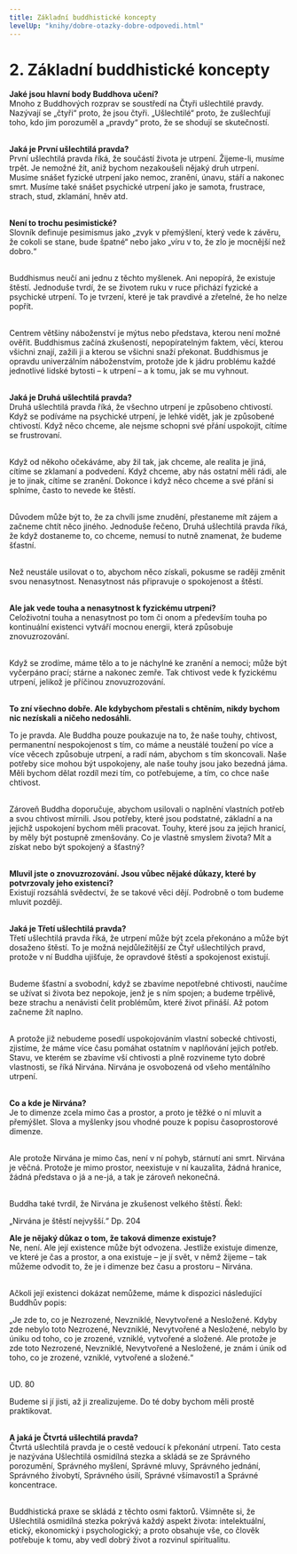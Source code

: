 ```yaml
---
title: Základní buddhistické koncepty
levelUp: "knihy/dobre-otazky-dobre-odpovedi.html"
---
```


# 2. Základní buddhistické koncepty

<b>Jaké jsou hlavní body Buddhova učení?</b><br>
Mnoho z Buddhových rozprav se soustředí na Čtyři ušlechtilé pravdy. Nazývají se „čtyři“ proto, že jsou čtyři. „Ušlechtilé“ proto, že zušlechťují toho, kdo jim porozuměl a „pravdy“ proto, že se shodují se skutečností.<br><br>

<b>Jaká je První ušlechtilá pravda?</b><br>
První ušlechtilá pravda říká, že součástí života je utrpení. Žijeme-li, musíme trpět. Je nemožné žít, aniž bychom nezakoušeli nějaký druh utrpení. Musíme snášet fyzické utrpení jako nemoc, zranění, únavu, stáří a nakonec smrt. Musíme také snášet psychické utrpení jako je samota, frustrace, strach, stud, zklamání, hněv atd.<br><br>

<b>Není to trochu pesimistické?</b><br>
Slovník definuje pesimismus jako „zvyk v přemýšlení, který vede k závěru, že cokoli se stane, bude špatné“ nebo jako „víru v to, že zlo je mocnější než dobro.“ <br><br>

Buddhismus neučí ani jednu z těchto myšlenek. Ani nepopírá, že existuje štěstí. Jednoduše tvrdí, že se životem ruku v ruce přichází fyzické a psychické utrpení. To je tvrzení, které je tak pravdivé a zřetelné, že ho nelze popřít.<br><br>

Centrem většiny náboženství je mýtus nebo představa, kterou není možné ověřit. Buddhismus začíná zkušeností, nepopíratelným faktem, věcí, kterou všichni znají, zažili ji a kterou se všichni snaží překonat. Buddhismus je opravdu univerzálním náboženstvím, protože jde k jádru problému každé jednotlivé lidské bytosti – k utrpení – a k tomu, jak se mu vyhnout.<br><br>

<b>Jaká je Druhá ušlechtilá pravda?</b><br>
Druhá ušlechtilá pravda říká, že všechno utrpení je způsobeno chtivostí. Když se podíváme na psychické utrpení, je lehké vidět, jak je způsobené chtivostí. Když něco chceme, ale nejsme schopni své přání uspokojit, cítíme se frustrovaní.<br><br>

Když od někoho očekáváme, aby žil tak, jak chceme, ale realita je jiná, cítíme se zklamaní a podvedení. Když chceme, aby nás ostatní měli rádi, ale je to jinak, cítíme se zranění. Dokonce i když něco chceme a své přání si splníme, často to nevede ke štěstí.<br><br>

Důvodem může být to, že za chvíli jsme znudění, přestaneme mít zájem a začneme chtít něco jiného. Jednoduše řečeno, Druhá ušlechtilá pravda říká, že když dostaneme to, co chceme, nemusí to nutně znamenat, že budeme šťastní.<br><br>

Než neustále usilovat o to, abychom něco získali, pokusme se raději změnit svou nenasytnost. Nenasytnost nás připravuje o spokojenost a štěstí.<br><br>

<b>Ale jak vede touha a nenasytnost k fyzickému utrpení?</b><br>
Celoživotní touha a nenasytnost po tom či onom a především touha po
kontinuální existenci vytváří mocnou energii, která způsobuje znovuzrozování.<br><br>

Když se zrodíme, máme tělo a to je náchylné ke zranění a nemoci; může být vyčerpáno prací; stárne a nakonec zemře. Tak chtivost vede k fyzickému utrpení, jelikož je příčinou znovuzrozování.<br><br>

<b>To zní všechno dobře. Ale kdybychom přestali s chtěním, nikdy bychom nic nezískali a ničeho nedosáhli.</b><br>

To je pravda. Ale Buddha pouze poukazuje na to, že naše touhy, chtivost, permanentní nespokojenost s tím, co máme a neustálé toužení po více a více věcech způsobuje utrpení, a radí nám, abychom s tím skoncovali. Naše potřeby sice mohou být uspokojeny, ale naše touhy jsou jako bezedná jáma. Měli bychom dělat rozdíl mezi tím, co potřebujeme, a tím, co chce naše chtivost.<br><br>

Zároveň Buddha doporučuje, abychom usilovali o naplnění vlastních potřeb a svou chtivost mírnili. Jsou potřeby, které jsou podstatné, základní a na jejichž uspokojení bychom měli pracovat. Touhy, které jsou za jejich hranicí, by měly být postupně zmenšovány. Co je vlastně smyslem života? Mít a získat nebo být spokojený a šťastný?<br><br>

<b>Mluvil jste o znovuzrozování. Jsou vůbec nějaké důkazy, které by potvrzovaly jeho existenci?</b><br>
Existují rozsáhlá svědectví, že se takové věci dějí. Podrobně o tom budeme mluvit později.<br><br>

<b>Jaká je Třetí ušlechtilá pravda?</b><br>
Třetí ušlechtilá pravda říká, že utrpení může být zcela překonáno a může být dosaženo štěstí. To je možná nejdůležitější ze Čtyř ušlechtilých pravd, protože v ní Buddha ujišťuje, že opravdové štěstí a spokojenost existují.<br><br>

Budeme šťastní a svobodní, když se zbavíme nepotřebné chtivosti, naučíme se užívat si života bez nepokoje, jenž je s ním spojen; a budeme trpělivě, beze strachu a nenávisti čelit problémům, které život přináší. Až potom začneme žít naplno.<br><br>

A protože již nebudeme posedlí uspokojováním vlastní sobecké chtivosti, zjistíme, že máme více času pomáhat ostatním v naplňování jejich potřeb. Stavu, ve kterém se zbavíme vší chtivosti a plně rozvineme tyto dobré vlastnosti, se říká Nirvána. Nirvána je osvobozená od všeho mentálního utrpení.<br><br>

<b>Co a kde je Nirvána?</b><br>
Je to dimenze zcela mimo čas a prostor, a proto je těžké o ní mluvit a přemýšlet. Slova a myšlenky jsou vhodné pouze k popisu časoprostorové dimenze.<br><br>

Ale protože Nirvána je mimo čas, není v ní pohyb, stárnutí ani smrt. Nirvána je věčná. Protože je mimo prostor, neexistuje v ní kauzalita, žádná hranice, žádná představa o já a ne-já, a tak je zároveň nekonečná.<br><br>

Buddha také tvrdil, že Nirvána je zkušenost velkého štěstí. Řekl:

<div class="citace">
„Nirvána je štěstí nejvyšší.“
Dp. 204
</div>

<b>Ale je nějaký důkaz o tom, že taková dimenze existuje?</b><br>
Ne, není. Ale její existence může být odvozena. Jestliže existuje dimenze, ve které je čas a prostor, a ona existuje – je jí svět, v němž žijeme – tak můžeme odvodit to, že je i dimenze bez času a prostoru – Nirvána. <br><br>

Ačkoli její existenci dokázat nemůžeme, máme k dispozici následující Buddhův popis:

<div class="citace">
„Je zde to, co je Nezrozené, Nevzniklé, Nevytvořené a Nesložené. Kdyby zde nebylo toto Nezrozené, Nevzniklé, Nevytvořené a Nesložené, nebylo by úniku od toho, co je zrozené, vzniklé, vytvořené a složené. Ale protože je zde toto Nezrozené, Nevzniklé, Nevytvořené a Nesložené, je znám i únik od toho, co je zrozené, vzniklé, vytvořené a složené.“<br><br>

UD. 80

</div>

Budeme si jí jisti, až ji zrealizujeme. Do té doby bychom měli prostě praktikovat.<br><br>

<b>A jaká je Čtvrtá ušlechtilá pravda?</b><br>
Čtvrtá ušlechtilá pravda je o cestě vedoucí k překonání utrpení. Tato cesta je nazývána Ušlechtilá osmidílná stezka a skládá se ze Správného porozumění, Správného myšlení, Správné mluvy, Správného jednání, Správného živobytí, Správného úsilí, Správné všímavosti1 a Správné koncentrace.<br><br>

Buddhistická praxe se skládá z těchto osmi faktorů. Všimněte si, že Ušlechtilá osmidílná stezka pokrývá každý aspekt života: intelektuální, etický, ekonomický i psychologický; a proto obsahuje vše, co člověk potřebuje k tomu, aby vedl dobrý život a rozvinul spiritualitu.
